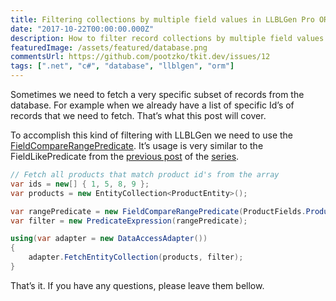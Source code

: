 ```yaml
---
title: Filtering collections by multiple field values in LLBLGen Pro ORM
date: "2017-10-22T00:00:00.000Z"
description: How to filter record collections by multiple field values at the same time in LLBLGen Pro ORM?
featuredImage: /assets/featured/database.png
commentsUrl: https://github.com/pootzko/tkit.dev/issues/12
tags: [".net", "c#", "database", "llblgen", "orm"]
---
```


Sometimes we need to fetch a very specific subset of records from the database. For example when we already have a list of specific Id’s of records that we need to fetch. That’s what this post will cover.

To accomplish this kind of filtering with LLBLGen we need to use the [FieldCompareRangePredicate](http://www.llblgen.com/Documentation/5.3/ReferenceManuals/LLBLGenProRTF/html/E6DD0632.htm). It’s usage is very similar to the FieldLikePredicate from the [previous post](/2017/10/22/filtering-collections-by-like-operator-in-llblgen-pro-orm/) of the [series](/2017/10/23/llblgen-pro-tips/).

```cs
// Fetch all products that match product id's from the array
var ids = new[] { 1, 5, 8, 9 };
var products = new EntityCollection<ProductEntity>();

var rangePredicate = new FieldCompareRangePredicate(ProductFields.ProductId, null, ids);
var filter = new PredicateExpression(rangePredicate);

using(var adapter = new DataAccessAdapter())
{
    adapter.FetchEntityCollection(products, filter);
}
```

That’s it. If you have any questions, please leave them bellow.
